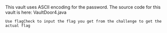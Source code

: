 This vault uses ASCII encoding for the password. The source code for this vault is here: VaultDoor4.java

`Use flagCheck to input the flag you get from the challenge to get the actual flag`

